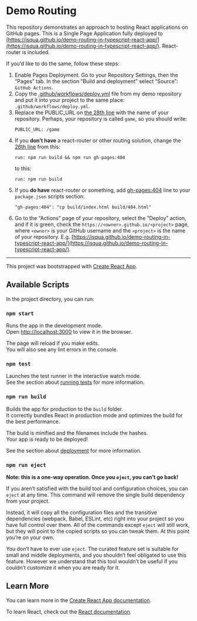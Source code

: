 # Demo Routing

This repository demonstrates an approach to hosting React applications on GitHub pages. This is a Single Page Application fully deployed to [https://isqua.github.io/demo-routing-in-typescript-react-app/](https://isqua.github.io/demo-routing-in-typescript-react-app/). React-router is included.

If you’d like to do the same, follow these steps:

1. Enable Pages Deployment. Go to your Repository Settings, then the “Pages” tab. In the section “Build and deployment” select “Source”: `GitHub Actions`.
1. Copy the [.github/workflows/deploy.yml](./.github/workflows/deploy.yml) file from my demo repository and put it into your project to the same place: `.github/workflows/deploy.yml`.
1. Replace the PUBLIC_URL on [the 28th line](./.github/workflows/deploy.yml#L28) with the name of your repository. Perhaps, your repository is called `game`, so you should write:
   ```
   PUBLIC_URL: /game
   ```
1. If you **don’t have** a react-router or other routing solution, change the [26th line](./.github/workflows/deploy.yml#L26) from this:
   ```
   run: npm run build && npm run gh-pages:404
   ```
   to this:
   ```
   run: npm run build
   ```
1. If you **do have** react-router or something, add [gh-pages:404](./package.json#L18) line to your `package.json` scripts section:
   ```
   "gh-pages:404": "cp build/index.html build/404.html"
   ```
1. Go to the “Actions” page of your repository, select the ”Deploy” action, and if it is green, check the `https://<owner>.github.io/<project>` page, where `<owner>` is your GitHub username and the `<project>` is the name of your repository. E.g. [https://isqua.github.io/demo-routing-in-typescript-react-app/](https://isqua.github.io/demo-routing-in-typescript-react-app/).

----

This project was bootstrapped with [Create React App](https://github.com/facebook/create-react-app).

## Available Scripts

In the project directory, you can run:

### `npm start`

Runs the app in the development mode.\
Open [http://localhost:3000](http://localhost:3000) to view it in the browser.

The page will reload if you make edits.\
You will also see any lint errors in the console.

### `npm test`

Launches the test runner in the interactive watch mode.\
See the section about [running tests](https://facebook.github.io/create-react-app/docs/running-tests) for more information.

### `npm run build`

Builds the app for production to the `build` folder.\
It correctly bundles React in production mode and optimizes the build for the best performance.

The build is minified and the filenames include the hashes.\
Your app is ready to be deployed!

See the section about [deployment](https://facebook.github.io/create-react-app/docs/deployment) for more information.

### `npm run eject`

**Note: this is a one-way operation. Once you `eject`, you can’t go back!**

If you aren’t satisfied with the build tool and configuration choices, you can `eject` at any time. This command will remove the single build dependency from your project.

Instead, it will copy all the configuration files and the transitive dependencies (webpack, Babel, ESLint, etc) right into your project so you have full control over them. All of the commands except `eject` will still work, but they will point to the copied scripts so you can tweak them. At this point you’re on your own.

You don’t have to ever use `eject`. The curated feature set is suitable for small and middle deployments, and you shouldn’t feel obligated to use this feature. However we understand that this tool wouldn’t be useful if you couldn’t customize it when you are ready for it.

## Learn More

You can learn more in the [Create React App documentation](https://facebook.github.io/create-react-app/docs/getting-started).

To learn React, check out the [React documentation](https://reactjs.org/).
